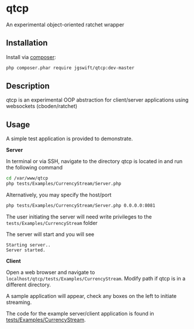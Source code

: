 qtcp
==== 

An experimental object-oriented ratchet wrapper

## Installation

Install via [composer](https://getcomposer.org/):
```sh
php composer.phar require jgswift/qtcp:dev-master
```

## Description

qtcp is an experimental OOP abstraction for client/server applications using websockets (cboden/ratchet)

## Usage

A simple test application is provided to demonstrate.

**Server**

In terminal or via SSH, navigate to the directory qtcp is located in and run the following command

```sh
cd /var/www/qtcp
php tests/Examples/CurrencyStream/Server.php
```

Alternatively, you may specify the host/port

```sh
php tests/Examples/CurrencyStream/Server.php 0.0.0.0:8081
```

The user initiating the server will need write privileges to the ```tests/Examples/CurrencyStream``` folder

The server will start and you will see

```
Starting server..
Server started.
```

**Client**

Open a web browser and navigate to ```localhost/qtcp/tests/Examples/CurrencyStream```.  Modify path if qtcp is in a different directory.

A sample application will appear, check any boxes on the left to initiate streaming.

The code for the example server/client application is found in [tests/Examples/CurrencyStream](http://github.com/jgswift/qtcp/tree/master/tests/Examples/CurrencyStream).